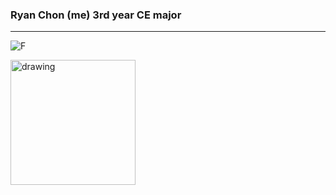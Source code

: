 ### Ryan Chon (me) 3rd year CE major
---
![F](/GitHubPagesPictures/Fish.png)

<img src="Fish.jpg" alt="drawing" width="200"/>